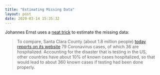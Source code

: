 ```yaml
---
title: "Estimating Missing Data"
layout: post
date: 2020-03-14 15:35:32
---
```

Johannes Ernst uses a [neat trick](https://reb00ted.org/society/20200314-pandemonium-at-trader-joes/) to estimate the missing data:

> To compare, Santa Clara County (about 1.8 million people) [today reports on its website](https://www.sccgov.org/sites/phd/DiseaseInformation/novel-coronavirus/Pages/home.aspx) 79 Coronavirus cases, of which 36 are hospitalized. Accounting for the disaster that is testing in the US, other countries have about 10% of known cases hospitalized, so that would lead to about 360 known cases if testing had been done properly.
